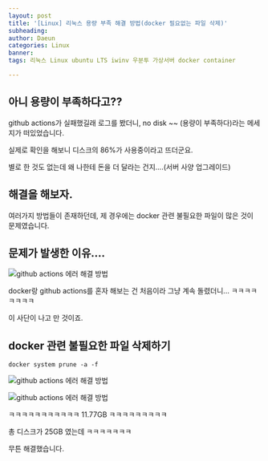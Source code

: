 ```yaml
---
layout: post
title: '[Linux] 리눅스 용량 부족 해결 방법(docker 필요없는 파일 삭제)'
subheading: 
author: Daeun
categories: Linux
banner:
tags: 리눅스 Linux ubuntu LTS iwinv 우분투 가상서버 docker container 

---
```


## 아니 용량이 부족하다고??

github actions가 실패했길래 로그를 봤더니, no disk ~~ (용량이 부족하다)라는 메세지가 떠있었습니다.

실제로 확인을 해보니 디스크의 86%가 사용중이라고 뜨더군요.

별로 한 것도 없는데 왜 나한테 돈을 더 달라는 건지....(서버 사양 업그레이드)

## 해결을 해보자.

여러가지 방법들이 존재하던데, 제 경우에는 docker 관련 불필요한 파일이 많은 것이 문제였습니다.

## 문제가 발생한 이유....

![github actions 에러 해결 방법](https://cdn.jsdelivr.net/gh/splanky0314/CDN/Linux/2023-09-03-how_to_delete_unnecessary_files_in_linux/3.png)

docker랑 github actions를 혼자 해보는 건 처음이라 그냥 계속 돌렸더니... ㅋㅋㅋㅋㅋㅋㅋㅋ 

이 사단이 나고 만 것이죠.

## docker 관련 불필요한 파일 삭제하기

```
docker system prune -a -f
```

![github actions 에러 해결 방법](https://cdn.jsdelivr.net/gh/splanky0314/CDN/Linux/2023-09-03-how_to_delete_unnecessary_files_in_linux/1.png)

![github actions 에러 해결 방법](https://cdn.jsdelivr.net/gh/splanky0314/CDN/Linux/2023-09-03-how_to_delete_unnecessary_files_in_linux/2.png)

ㅋㅋㅋㅋㅋㅋㅋㅋㅋㅋㅋ 11.77GB ㅋㅋㅋㅋㅋㅋㅋㅋㅋ

총 디스크가 25GB 였는데 ㅋㅋㅋㅋㅋㅋㅋ

무튼 해결했습니다.